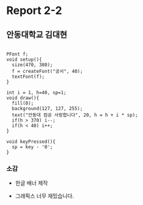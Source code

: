 # Report 2-2
## 안동대학교 김대현

```

PFont f;
void setup(){
  size(470, 380);
  f = createFont("궁서", 40);
  textFont(f);
}

int i = 1, h=40, sp=1;
void draw(){
  fill(0);
  background(127, 127, 255);
  text("안동대 컴공 사랑합니다", 20, h = h + i * sp);
  if(h > 370) i--;
  if(h < 40) i++;
}

void keyPressed(){
  sp = key - '0';
}

```
### 소감
* 한글 배너 제작

* 그래픽스 너무 재밌습니다.
